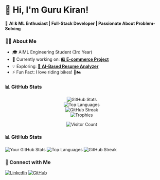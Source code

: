 # 👋 Hi, I'm Guru Kiran! 
🚀 **AI & ML Enthusiast | Full-Stack Developer | Passionate About Problem-Solving**

### 👨‍💻 About Me  
- 🎓 AIML Engineering Student (3rd Year)  
- 🔭 Currently working on: [🛍️ **E-commerce Project**](#)  
- 💡 Exploring: [🤖 **AI-Based Resume Analyzer**](#)  
- ⚡ Fun Fact: I love riding bikes! 🎥🏍️  

### 📊 GitHub Stats  
<div align="center">
  
  ![GitHub Stats](https://github-readme-stats.vercel.app/api?username=Gurukiran10&show_icons=true&theme=radical&count_private=true)  
  ![Top Languages](https://github-readme-stats.vercel.app/api/top-langs/?username=Gurukiran10&layout=compact&theme=radical&langs_count=8)  
  ![GitHub Streak](https://github-readme-streak-stats.herokuapp.com/?user=Gurukiran10&theme=radical)  
  ![Trophies](https://github-profile-trophy.vercel.app/?username=Gurukiran10&theme=radical&margin-w=15&no-frame=true)  

  ![Visitor Count](https://komarev.com/ghpvc/?username=Gurukiran10&label=Profile+Views&color=blue&style=plastic)

</div>

### 📊 GitHub Stats  
![Your GitHub Stats](https://github-readme-stats.vercel.app/api?username=Gurukiran10&show_icons=true&theme=radical)
![Top Languages](https://github-readme-stats.vercel.app/api/top-langs/?username=Gurukiran10&layout=compact&theme=radical)
![GitHub Streak](https://github-readme-streak-stats.herokuapp.com/?user=Gurukiran10&theme=radical)

### 🔗 Connect with Me  
[![LinkedIn](https://img.shields.io/badge/LinkedIn-0A66C2?style=for-the-badge&logo=linkedin&logoColor=white)](https://www.linkedin.com/in/yourprofile)
[![GitHub](https://img.shields.io/badge/GitHub-181717?style=for-the-badge&logo=github&logoColor=white)](https://github.com/Gurukiran10)

